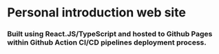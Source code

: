 # Personal introduction web site
### Built using React.JS/TypeScript and hosted to Github Pages within Github Action CI/CD pipelines deployment process.